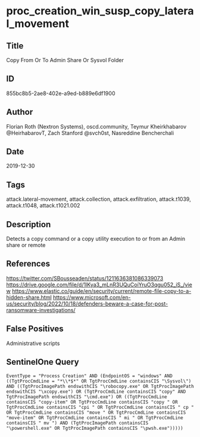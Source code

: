 # proc_creation_win_susp_copy_lateral_movement

## Title
Copy From Or To Admin Share Or Sysvol Folder

## ID
855bc8b5-2ae8-402e-a9ed-b889e6df1900

## Author
Florian Roth (Nextron Systems), oscd.community, Teymur Kheirkhabarov @HeirhabarovT, Zach Stanford @svch0st, Nasreddine Bencherchali

## Date
2019-12-30

## Tags
attack.lateral-movement, attack.collection, attack.exfiltration, attack.t1039, attack.t1048, attack.t1021.002

## Description
Detects a copy command or a copy utility execution to or from an Admin share or remote

## References
https://twitter.com/SBousseaden/status/1211636381086339073
https://drive.google.com/file/d/1lKya3_mLnR3UQuCoiYruO3qgu052_iS_/view
https://www.elastic.co/guide/en/security/current/remote-file-copy-to-a-hidden-share.html
https://www.microsoft.com/en-us/security/blog/2022/10/18/defenders-beware-a-case-for-post-ransomware-investigations/

## False Positives
Administrative scripts

## SentinelOne Query
```
EventType = "Process Creation" AND (EndpointOS = "windows" AND ((TgtProcCmdLine = "*\\*$*" OR TgtProcCmdLine containsCIS "\Sysvol\") AND ((TgtProcImagePath endswithCIS "\robocopy.exe" OR TgtProcImagePath endswithCIS "\xcopy.exe") OR (TgtProcCmdLine containsCIS "copy" AND TgtProcImagePath endswithCIS "\cmd.exe") OR ((TgtProcCmdLine containsCIS "copy-item" OR TgtProcCmdLine containsCIS "copy " OR TgtProcCmdLine containsCIS "cpi " OR TgtProcCmdLine containsCIS " cp " OR TgtProcCmdLine containsCIS "move " OR TgtProcCmdLine containsCIS "move-item" OR TgtProcCmdLine containsCIS " mi " OR TgtProcCmdLine containsCIS " mv ") AND (TgtProcImagePath containsCIS "\powershell.exe" OR TgtProcImagePath containsCIS "\pwsh.exe")))))

```